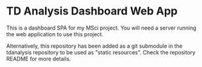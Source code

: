 # TD Analysis Dashboard Web App

This is a dashboard SPA for my MSci project. You will need a server running the
web application to use this project.

Alternatively, this repository has been added as a git submodule in the
tdanalysis repository to be used as "static resources". Check the repository
README for more details.
